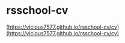 # rsschool-cv
[https://vicious7577.github.io/rsschool-cv/cv](https://vicious7577.github.io/rsschool-cv/cv)
